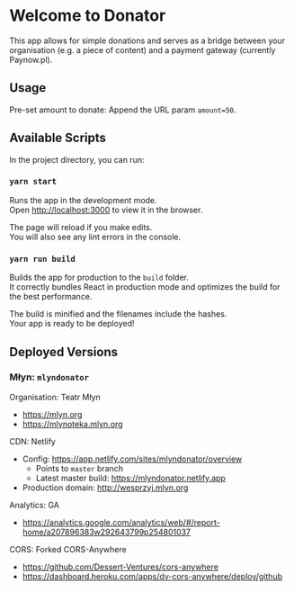# Welcome to Donator

This app allows for simple donations and serves as a bridge between your organisation (e.g. a piece of content) and a payment gateway (currently Paynow.pl).

## Usage

Pre-set amount to donate: Append the URL param `amount=50`.

## Available Scripts

In the project directory, you can run:

### `yarn start`

Runs the app in the development mode.\
Open [http://localhost:3000](http://localhost:3000) to view it in the browser.

The page will reload if you make edits.\
You will also see any lint errors in the console.

### `yarn run build`

Builds the app for production to the `build` folder.\
It correctly bundles React in production mode and optimizes the build for the best performance.

The build is minified and the filenames include the hashes.\
Your app is ready to be deployed!

## Deployed Versions

### Młyn: `mlyndonator`

Organisation: Teatr Młyn
- https://mlyn.org
- https://mlynoteka.mlyn.org

CDN: Netlify
- Config: https://app.netlify.com/sites/mlyndonator/overview
  - Points to `master` branch
  - Latest master build: https://mlyndonator.netlify.app
- Production domain: http://wesprzyj.mlyn.org

Analytics: GA
- https://analytics.google.com/analytics/web/#/report-home/a207896383w292643799p254801037

CORS: Forked CORS-Anywhere
- https://github.com/Dessert-Ventures/cors-anywhere
- https://dashboard.heroku.com/apps/dv-cors-anywhere/deploy/github
